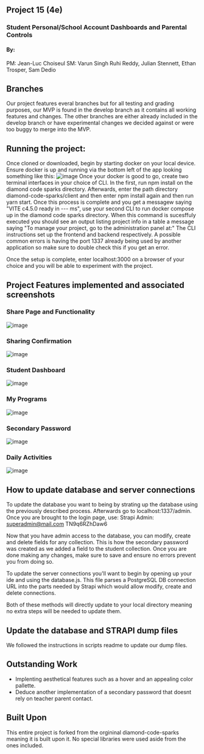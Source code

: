 


## Project 15 (4e)
### Student Personal/School Account Dashboards and Parental Controls
#### By: 
PM: Jean-Luc Choiseul
SM: Varun Singh
Ruhi Reddy, Julian Stennett, Ethan Trosper, Sam Dedio

## Branches

Our project features everal branches but for all testing and grading purposes, our MVP is found in the develop branch as it contains all working features and changes. The other branches are either already included in the develop branch or have experimental changes we decided against or were too buggy to merge into the MVP.

## Running the project:

Once cloned or downloaded, begin by starting docker on your local device. Ensure docker is up and running via the bottom left of the app looking something like this:
![image](https://github.com/4e-Software-Engineering/diamond-code-sparks/assets/100103684/bfeaefbc-2e6d-45e1-bde8-0e371e40064a)
Once your docker is good to go, create two terminal interfaces in your choice of CLI. In the first, run npm install on the diamond code sparks directory. Afterwards, enter the path directory diamond-code-sparks/client and then enter npm install again and then run yarn start. Once this process is complete and you get a messagew saying "VITE c4.5.0 ready in --- ms", use your second CLI to run docker compose up in the diamond code sparks directory. When this command is sucesffuly executed you should see an output listing project info in a table a message saying "To manage your project, go to the administration panel at:" The CLI instructions set up the frontend and backend respectively. A possible common errors is having the port 1337 already being used by another application so make sure to double check this if you get an error.

Once the setup is complete, enter localhost:3000 on a browser of your choice and you will be able to experiment with the project.

## Project Features implemented and associated screenshots

### Share Page and Functionality
![image](https://github.com/4e-Software-Engineering/diamond-code-sparks/assets/100103684/989b95e9-1a46-4f1e-8a17-6b586a3e7797)

### Sharing Confirmation
![image](https://github.com/4e-Software-Engineering/diamond-code-sparks/assets/100103684/c2235b3f-b88b-4e00-8cf6-08af888008da)

### Student Dashboard
![image](https://github.com/4e-Software-Engineering/diamond-code-sparks/assets/100103684/bd99ef21-b59b-4385-8d22-2dc6c3d14a45)

### My Programs
![image](https://github.com/4e-Software-Engineering/diamond-code-sparks/assets/100103684/dbc2fef8-623b-4e67-a770-619254478778)

### Secondary Password
![image](https://github.com/4e-Software-Engineering/diamond-code-sparks/assets/100103684/fd98416b-e975-44ba-82a5-fcc3f4ad8199)

### Daily Activities

![image](https://github.com/4e-Software-Engineering/diamond-code-sparks/assets/100103684/fa4861d4-b7f6-439a-9ff1-736f4951d24c)


## How to update database and server connections

To update the database you want to being by strating up the database using the previously described process. Afterwards go to localhost:1337/admin.
Once you are brought to the login page, use:
Strapi Admin:
superadmin@mail.com
TN9q6RZhDaw6

Now that you have admin access to the database, you can modify, create and delete fields for any collection. 
This is how the secondary password was created as we added a field to the student collection. Once you are done making any changes, make sure to save and ensure no errors prevent you from doing so.


To update the server connections you'll want to begin by opening up your ide and using the database.js. This file parses a PostgreSQL DB connection URL into the parts needed by Strapi which would allow modify, create and delete connections.

Both of these methods will directly update to your local directory meaning no extra steps will be needed to update them.

## Update the database and STRAPI dump files

We followed the instructions in scripts readme to update our dump files.

## Outstanding Work

- Implenting aesthetical features such as a hover and an appealing color pallette.
- Deduce another implementation of a secondary password that doesnt rely on teacher parent contact.

## Built Upon
This entire project is forked from the orgininal diamond-code-sparks meaning it is built upon it. No special libraries were used aside from the ones included.



